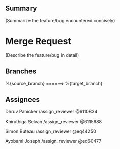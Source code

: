 ## Summary

(Summarize the feature/bug encountered concisely)

# Merge Request

(Describe the feature/bug in detail)

## Branches

%{source_branch}  ======> %{target_branch}

## Assignees

Dhruv Panicker
/assign_reviewer @6110834

Khiruthiga Selvan
/assign_reviewer @6115688

Simon Buteau
/assign_reviewer @eq44250

Ayobami Joseph
/assign_reviewer @eq60477
